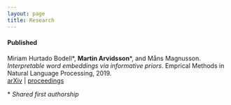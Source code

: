 ```yaml
---
layout: page
title: Research
---
```


#### Published

Miriam Hurtado Bodell\*, **Martin Arvidsson**\*, and Måns Magnusson. *Interpretable word embeddings via informative priors*. Emprical Methods in Natural Language Processing, 2019. <br/>
[arXiv](https://arxiv.org/abs/1909.01459) | [proceedings](https://www.aclweb.org/anthology/D19-1661.pdf) <br/>

\* *Shared first authorship*
 


